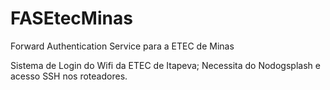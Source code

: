 # FASEtecMinas
Forward Authentication Service para a ETEC de Minas

Sistema de Login do Wifi da ETEC de Itapeva;
Necessita do Nodogsplash e acesso SSH nos roteadores.
